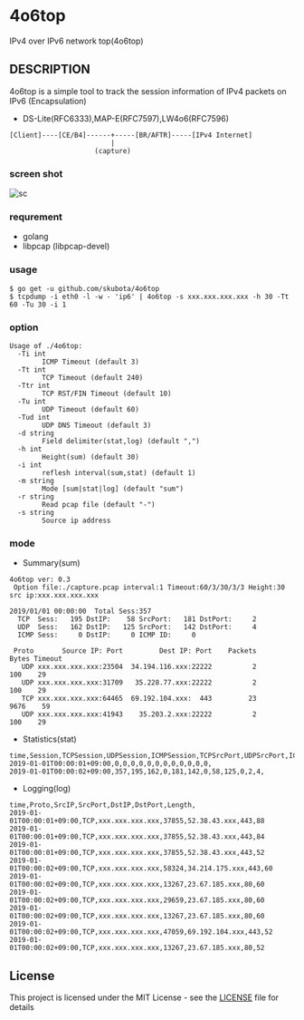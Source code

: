# 4o6top

IPv4 over IPv6 network top(4o6top)

## DESCRIPTION

4o6top is a simple tool to track the session information of IPv4 packets on IPv6 (Encapsulation)

- DS-Lite(RFC6333),MAP-E(RFC7597),LW4o6(RFC7596)

```
[Client]----[CE/B4]------+-----[BR/AFTR]-----[IPv4 Internet]
                         |
                     (capture)
```


### screen shot
![sc](https://github.com/skubota/4o6top/raw/master/media/4o6top.png)

### requrement

- golang
- libpcap (libpcap-devel)

### usage

	$ go get -u github.com/skubota/4o6top
	$ tcpdump -i eth0 -l -w - 'ip6' | 4o6top -s xxx.xxx.xxx.xxx -h 30 -Tt 60 -Tu 30 -i 1

### option

```
Usage of ./4o6top:
  -Ti int
    	ICMP Timeout (default 3)
  -Tt int
    	TCP Timeout (default 240)
  -Ttr int
    	TCP RST/FIN Timeout (default 10)
  -Tu int
    	UDP Timeout (default 60)
  -Tud int
    	UDP DNS Timeout (default 3)
  -d string
    	Field delimiter(stat,log) (default ",")
  -h int
    	Height(sum) (default 30)
  -i int
    	reflesh interval(sum,stat) (default 1)
  -m string
    	Mode [sum|stat|log] (default "sum")
  -r string
    	Read pcap file (default "-")
  -s string
    	Source ip address
```

### mode

- Summary(sum)

```
4o6top ver: 0.3
 Option file:./capture.pcap interval:1 Timeout:60/3/30/3/3 Height:30 src ip:xxx.xxx.xxx.xxx

2019/01/01 00:00:00  Total Sess:357
  TCP  Sess:   195 DstIP:    58 SrcPort:   181 DstPort:     2
  UDP  Sess:   162 DstIP:   125 SrcPort:   142 DstPort:     4
  ICMP Sess:     0 DstIP:     0 ICMP ID:     0

 Proto       Source IP: Port         Dest IP: Port    Packets      Bytes Timeout
   UDP xxx.xxx.xxx.xxx:23504  34.194.116.xxx:22222          2        100    29
   UDP xxx.xxx.xxx.xxx:31709   35.228.77.xxx:22222          2        100    29
   TCP xxx.xxx.xxx.xxx:64465  69.192.104.xxx:  443         23       9676    59
   UDP xxx.xxx.xxx.xxx:41943    35.203.2.xxx:22222          2        100    29
```

- Statistics(stat)

```
time,Session,TCPSession,UDPSession,ICMPSession,TCPSrcPort,UDPSrcPort,ICMPID,TCPDstIP,UDPDstIP,ICMPDstIP,TCPDstPort,UDPDstPort,
2019-01-01T00:00:01+09:00,0,0,0,0,0,0,0,0,0,0,0,0,
2019-01-01T00:00:02+09:00,357,195,162,0,181,142,0,58,125,0,2,4,
```

- Logging(log)

```
time,Proto,SrcIP,SrcPort,DstIP,DstPort,Length,
2019-01-01T00:00:01+09:00,TCP,xxx.xxx.xxx.xxx,37855,52.38.43.xxx,443,88
2019-01-01T00:00:01+09:00,TCP,xxx.xxx.xxx.xxx,37855,52.38.43.xxx,443,84
2019-01-01T00:00:01+09:00,TCP,xxx.xxx.xxx.xxx,37855,52.38.43.xxx,443,52
2019-01-01T00:00:02+09:00,TCP,xxx.xxx.xxx.xxx,58324,34.214.175.xxx,443,60
2019-01-01T00:00:02+09:00,TCP,xxx.xxx.xxx.xxx,13267,23.67.185.xxx,80,60
2019-01-01T00:00:02+09:00,TCP,xxx.xxx.xxx.xxx,29659,23.67.185.xxx,80,60
2019-01-01T00:00:02+09:00,TCP,xxx.xxx.xxx.xxx,13267,23.67.185.xxx,80,60
2019-01-01T00:00:02+09:00,TCP,xxx.xxx.xxx.xxx,47059,69.192.104.xxx,443,52
2019-01-01T00:00:02+09:00,TCP,xxx.xxx.xxx.xxx,13267,23.67.185.xxx,80,52
```


## License

This project is licensed under the MIT License - see the [LICENSE](LICENSE) file for details
